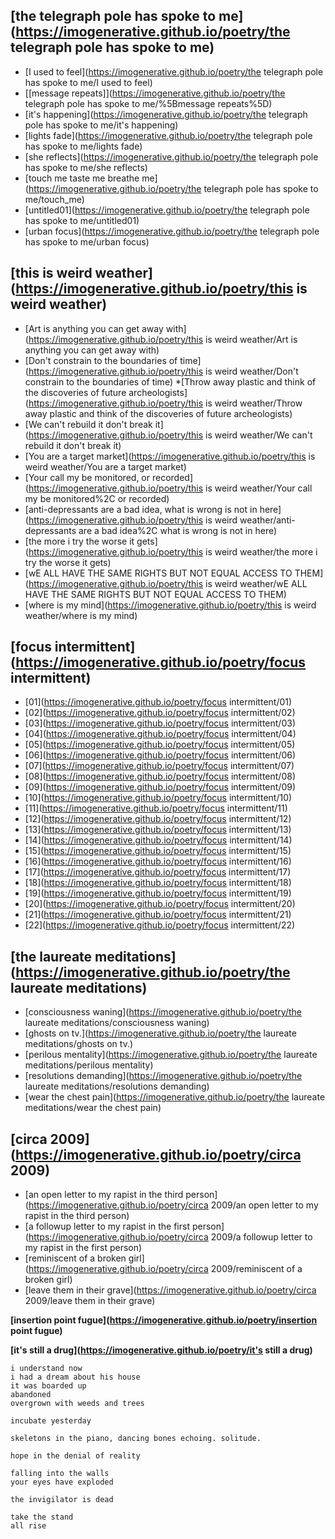 ## [the telegraph pole has spoke to me](https://imogenerative.github.io/poetry/the telegraph pole has spoke to me)

* [I used to feel](https://imogenerative.github.io/poetry/the telegraph pole has spoke to me/I used to feel)
* [\[message repeats\]](https://imogenerative.github.io/poetry/the telegraph pole has spoke to me/%5Bmessage repeats%5D)
* [it's happening](https://imogenerative.github.io/poetry/the telegraph pole has spoke to me/it's happening)
* [lights fade](https://imogenerative.github.io/poetry/the telegraph pole has spoke to me/lights fade) 
* [she reflects](https://imogenerative.github.io/poetry/the telegraph pole has spoke to me/she reflects)
* [touch me taste me breathe me](https://imogenerative.github.io/poetry/the telegraph pole has spoke to me/touch_me)
* [untitled01](https://imogenerative.github.io/poetry/the telegraph pole has spoke to me/untitled01)
* [urban focus](https://imogenerative.github.io/poetry/the telegraph pole has spoke to me/urban focus)


## [this is weird weather](https://imogenerative.github.io/poetry/this is weird weather)

* [Art is anything you can get away with](https://imogenerative.github.io/poetry/this is weird weather/Art is anything you can get away with)
* [Don't constrain to the boundaries of time](https://imogenerative.github.io/poetry/this is weird weather/Don't constrain to the boundaries of time)
*[Throw away plastic and think of the discoveries of future archeologists](https://imogenerative.github.io/poetry/this is weird weather/Throw away plastic and think of the discoveries of future archeologists)
* [We can't rebuild it don't break it](https://imogenerative.github.io/poetry/this is weird weather/We can't rebuild it don't break it)
* [You are a target market](https://imogenerative.github.io/poetry/this is weird weather/You are a target market)
* [Your call my be monitored, or recorded](https://imogenerative.github.io/poetry/this is weird weather/Your call my be monitored%2C or recorded)
* [anti-depressants are a bad idea, what is wrong is not in here](https://imogenerative.github.io/poetry/this is weird weather/anti-depressants are a bad idea%2C what is wrong is not in here)
* [the more i try the worse it gets](https://imogenerative.github.io/poetry/this is weird weather/the more i try the worse it gets)
* [wE ALL HAVE THE SAME RIGHTS BUT NOT EQUAL ACCESS TO THEM](https://imogenerative.github.io/poetry/this is weird weather/wE ALL HAVE THE SAME RIGHTS BUT NOT EQUAL ACCESS TO THEM)
* [where is my mind](https://imogenerative.github.io/poetry/this is weird weather/where is my mind)


## [focus intermittent](https://imogenerative.github.io/poetry/focus intermittent)

* [01](https://imogenerative.github.io/poetry/focus intermittent/01)
* [02](https://imogenerative.github.io/poetry/focus intermittent/02)
* [03](https://imogenerative.github.io/poetry/focus intermittent/03)
* [04](https://imogenerative.github.io/poetry/focus intermittent/04)
* [05](https://imogenerative.github.io/poetry/focus intermittent/05)
* [06](https://imogenerative.github.io/poetry/focus intermittent/06)
* [07](https://imogenerative.github.io/poetry/focus intermittent/07)
* [08](https://imogenerative.github.io/poetry/focus intermittent/08)
* [09](https://imogenerative.github.io/poetry/focus intermittent/09)
* [10](https://imogenerative.github.io/poetry/focus intermittent/10)
* [11](https://imogenerative.github.io/poetry/focus intermittent/11)
* [12](https://imogenerative.github.io/poetry/focus intermittent/12)
* [13](https://imogenerative.github.io/poetry/focus intermittent/13)
* [14](https://imogenerative.github.io/poetry/focus intermittent/14)
* [15](https://imogenerative.github.io/poetry/focus intermittent/15)
* [16](https://imogenerative.github.io/poetry/focus intermittent/16)
* [17](https://imogenerative.github.io/poetry/focus intermittent/17)
* [18](https://imogenerative.github.io/poetry/focus intermittent/18)
* [19](https://imogenerative.github.io/poetry/focus intermittent/19)
* [20](https://imogenerative.github.io/poetry/focus intermittent/20)
* [21](https://imogenerative.github.io/poetry/focus intermittent/21)
* [22](https://imogenerative.github.io/poetry/focus intermittent/22)


## [the laureate meditations](https://imogenerative.github.io/poetry/the laureate meditations)

* [consciousness waning](https://imogenerative.github.io/poetry/the laureate meditations/consciousness waning)
* [ghosts on tv.](https://imogenerative.github.io/poetry/the laureate meditations/ghosts on tv.)
* [perilous mentality](https://imogenerative.github.io/poetry/the laureate meditations/perilous mentality)
* [resolutions demanding](https://imogenerative.github.io/poetry/the laureate meditations/resolutions demanding)
* [wear the chest pain](https://imogenerative.github.io/poetry/the laureate meditations/wear the chest pain)


## [circa 2009](https://imogenerative.github.io/poetry/circa 2009)

* [an open letter to my rapist in the third person](https://imogenerative.github.io/poetry/circa 2009/an open letter to my rapist in the third person)
* [a followup letter to my rapist in the first person](https://imogenerative.github.io/poetry/circa 2009/a followup letter to my rapist in the first person)
* [reminiscent of a broken girl](https://imogenerative.github.io/poetry/circa 2009/reminiscent of a broken girl)
* [leave them in their grave](https://imogenerative.github.io/poetry/circa 2009/leave them in their grave)


**[insertion point fugue](https://imogenerative.github.io/poetry/insertion point fugue)**

**[it's still a drug](https://imogenerative.github.io/poetry/it's still a drug)**

```
i understand now
i had a dream about his house
it was boarded up
abandoned
overgrown with weeds and trees
```

```
incubate yesterday
```

```
skeletons in the piano, dancing bones echoing. solitude.
```

```
hope in the denial of reality
```

```
falling into the walls
your eyes have exploded

the invigilator is dead

take the stand
all rise
```
